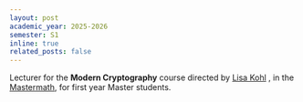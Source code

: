 ```yaml
---
layout: post
academic_year: 2025-2026
semester: S1
inline: true
related_posts: false
---
```


Lecturer for the **Modern Cryptography** course directed by <a href="https://lisakohl.me/">Lisa Kohl</a> , in the <a href="https://elo.mastermath.nl/">Mastermath</a>, for first year Master students.